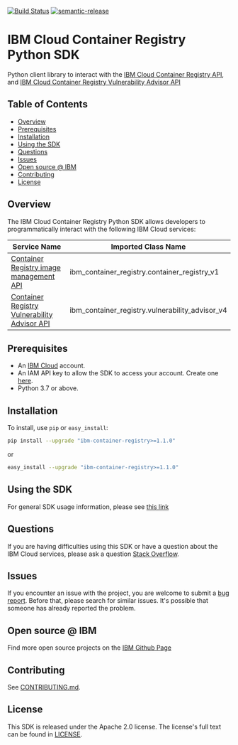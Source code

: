 [![Build Status](https://travis-ci.com/IBM/container-registry-python-sdk.svg?branch=main)](https://travis-ci.com/IBM/container-registry-python-sdk)
[![semantic-release](https://img.shields.io/badge/%20%20%F0%9F%93%A6%F0%9F%9A%80-semantic--release-e10079.svg)](https://github.com/semantic-release/semantic-release)
# IBM Cloud Container Registry Python SDK

Python client library to interact with the [IBM Cloud Container Registry API](https://cloud.ibm.com/apidocs/container-registry), and [IBM Cloud Container Registry Vulnerability Advisor API](https://cloud.ibm.com/apidocs/container-registry/va-v4)


## Table of Contents

<!--
  The TOC below is generated using the `markdown-toc` node package.

      https://github.com/jonschlinkert/markdown-toc

  You should regenerate the TOC after making changes to this file.

      npx markdown-toc -i README.md
  -->

<!-- toc -->

- [Overview](#overview)
- [Prerequisites](#prerequisites)
- [Installation](#installation)
- [Using the SDK](#using-the-sdk)
- [Questions](#questions)
- [Issues](#issues)
- [Open source @ IBM](#open-source--ibm)
- [Contributing](#contributing)
- [License](#license)

<!-- tocstop -->

## Overview

The IBM Cloud Container Registry Python SDK allows developers to programmatically interact with the following
IBM Cloud services:

Service Name | Imported Class Name
--- | ---
[Container Registry image management API](https://cloud.ibm.com/apidocs/container-registry) | ibm_container_registry.container_registry_v1
[Container Registry Vulnerability Advisor API](https://cloud.ibm.com/apidocs/container-registry/va-v4) | ibm_container_registry.vulnerability_advisor_v4

## Prerequisites

[ibm-cloud-onboarding]: https://cloud.ibm.com/registration

* An [IBM Cloud][ibm-cloud-onboarding] account.
* An IAM API key to allow the SDK to access your account. Create one [here](https://cloud.ibm.com/iam/apikeys).
* Python 3.7 or above.

## Installation

To install, use `pip` or `easy_install`:

```bash
pip install --upgrade "ibm-container-registry>=1.1.0"
```

or

```bash
easy_install --upgrade "ibm-container-registry>=1.1.0"
```

## Using the SDK
For general SDK usage information, please see [this link](https://github.com/IBM/ibm-cloud-sdk-common/blob/main/README.md)

## Questions

If you are having difficulties using this SDK or have a question about the IBM Cloud services,
please ask a question
[Stack Overflow](http://stackoverflow.com/questions/ask?tags=ibm-cloud).

## Issues
If you encounter an issue with the project, you are welcome to submit a
[bug report](https://github.com/IBM/container-registry-python-sdk/issues).
Before that, please search for similar issues. It's possible that someone has already reported the problem.

## Open source @ IBM
Find more open source projects on the [IBM Github Page](http://ibm.github.io/)

## Contributing
See [CONTRIBUTING.md](https://github.com/IBM/container-registry-python-sdk/blob/main/CONTRIBUTING.md).

## License

This SDK is released under the Apache 2.0 license.
The license's full text can be found in [LICENSE](https://github.com/IBM/container-registry-python-sdk/blob/main/LICENSE).
